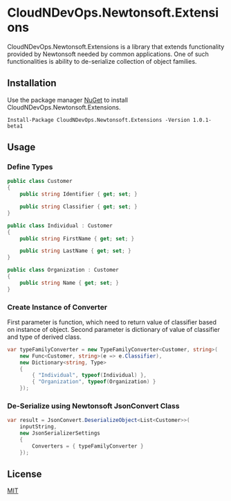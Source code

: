 # CloudNDevOps.Newtonsoft.Extensions

CloudNDevOps.Newtonsoft.Extensions is a library that extends functionality provided by Newtonsoft needed by common applications. One of such functionalities is ability to de-serialize collection of object families.

## Installation

Use the package manager [NuGet](https://www.nuget.org/) to install CloudNDevOps.Newtonsoft.Extensions.

```Package Manager Console
Install-Package CloudNDevOps.Newtonsoft.Extensions -Version 1.0.1-beta1
```

## Usage

### Define Types
``` C#
public class Customer
{
    public string Identifier { get; set; }

    public string Classifier { get; set; }
}

public class Individual : Customer
{
    public string FirstName { get; set; }

    public string LastName { get; set; }
}

public class Organization : Customer
{
    public string Name { get; set; }
}
```

### Create Instance of Converter
First parameter is function, which need to return value of classifier based on instance of object. Second parameter is dictionary of value of classifier and type of derived class.

```C#
var typeFamilyConverter = new TypeFamilyConverter<Customer, string>(
    new Func<Customer, string>(e => e.Classifier),
    new Dictionary<string, Type>
    {
        { "Individual", typeof(Individual) },
        { "Organization", typeof(Organization) }
    });
```
### De-Serialize using Newtonsoft JsonConvert Class
```C#
var result = JsonConvert.DeserializeObject<List<Customer>>(
    inputString,
    new JsonSerializerSettings
    {
        Converters = { typeFamilyConverter }
    });
```

## License
[MIT](https://choosealicense.com/licenses/mit/)
